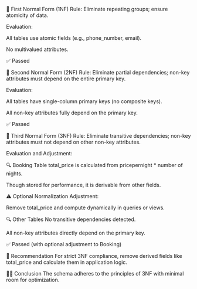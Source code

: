 📘 First Normal Form (1NF)
Rule: Eliminate repeating groups; ensure atomicity of data.

Evaluation:

All tables use atomic fields (e.g., phone_number, email).

No multivalued attributes.

✅ Passed

📗 Second Normal Form (2NF)
Rule: Eliminate partial dependencies; non-key attributes must depend on the entire primary key.

Evaluation:

All tables have single-column primary keys (no composite keys).

All non-key attributes fully depend on the primary key.

✅ Passed

📙 Third Normal Form (3NF)
Rule: Eliminate transitive dependencies; non-key attributes must not depend on other non-key attributes.

Evaluation and Adjustment:

🔍 Booking Table
total_price is calculated from pricepernight * number of nights.

Though stored for performance, it is derivable from other fields.

⚠️ Optional Normalization Adjustment:

Remove total_price and compute dynamically in queries or views.

🔍 Other Tables
No transitive dependencies detected.

All non-key attributes directly depend on the primary key.

✅ Passed (with optional adjustment to Booking)


📌 Recommendation
For strict 3NF compliance, remove derived fields like total_price and calculate them in application logic.

👨‍💻 Conclusion
The schema adheres to the principles of 3NF with minimal room for optimization.
